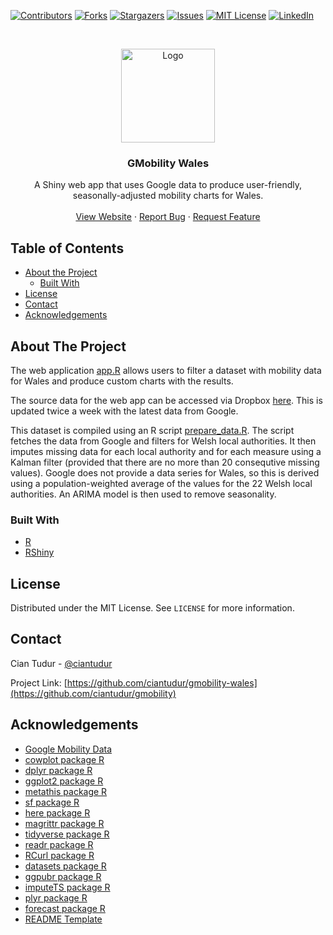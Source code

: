 [![Contributors][contributors-shield]][contributors-url]
[![Forks][forks-shield]][forks-url]
[![Stargazers][stars-shield]][stars-url]
[![Issues][issues-shield]][issues-url]
[![MIT License][license-shield]][license-url]
[![LinkedIn][linkedin-shield]][linkedin-url]



<!-- PROJECT LOGO -->
<br />
<p align="center">
  <a href="https://www.cardiff.ac.uk/wales-governance-centre/publications/finance">
    <img src="https://public.flourish.studio/uploads/0d505dc9-7e81-45d8-b9b4-b9330312cf83.png" width = 150 alt="Logo">
  </a>

  <h3 align="center">GMobility Wales</h3>

  <p align="center">
    A Shiny web app that uses Google data to produce user-friendly, seasonally-adjusted mobility charts for Wales.
    <br />
    <br />
    <a href="https://gmobility.wfa.cymru">View Website</a>
    ·
    <a href="https://github.com/ciantudur/gmobility-wales/issues">Report Bug</a>
    ·
    <a href="https://github.com/ciantudur/gmobility-wales/issues">Request Feature</a>
  </p>
</p>



<!-- TABLE OF CONTENTS -->
## Table of Contents

* [About the Project](#about-the-project)
  * [Built With](#built-with)
* [License](#license)
* [Contact](#contact)
* [Acknowledgements](#acknowledgements)



<!-- ABOUT THE PROJECT -->
## About The Project

The web application [app.R](https://github.com/ciantudur/gmobility-wales/blob/main/app.R) allows users to filter a dataset with mobility data for Wales and produce custom charts with the results.

The source data for the web app can be accessed via Dropbox [here](https://www.dropbox.com/s/m269kfh1oii89ad/google_data.csv?dl=1). This is updated twice a week with the latest data from Google.

This dataset is compiled using an R script [prepare_data.R](https://github.com/ciantudur/gmobility-wales/blob/main/prepare_data.R). The script fetches the data from Google and filters for Welsh local authorities. It then imputes missing data for each local authority and for each measure using a Kalman filter (provided that there are no more than 20 consequtive missing values). Google does not provide a data series for Wales, so this is derived using a population-weighted average of the values for the 22 Welsh local authorities. An ARIMA model is then used to remove seasonality. 

### Built With
* [R](https://www.r-project.org/)
* [RShiny](https://shiny.rstudio.com/)


<!-- LICENSE -->
## License

Distributed under the MIT License. See `LICENSE` for more information.



<!-- CONTACT -->
## Contact

Cian Tudur - [@ciantudur](https://twitter.com/ciantudur)

Project Link: [https://github.com/ciantudur/gmobility-wales](https://github.com/ciantudur/gmobility)



<!-- ACKNOWLEDGEMENTS -->
## Acknowledgements
* [Google Mobility Data](https://www.google.com/covid19/mobility/)
* [cowplot package R](https://cran.r-project.org/web/packages/cowplot/index.html)
* [dplyr package R](https://cran.r-project.org/web/packages/dplyr/index.html)
* [ggplot2 package R](https://cran.r-project.org/web/packages/ggplot2/index.html)
* [metathis package R](https://cran.r-project.org/web/packages/metathis/index.html)
* [sf package R](https://cran.r-project.org/web/packages/sf/index.html)
* [here package R](https://cran.r-project.org/web/packages/here/index.html)
* [magrittr package R](https://cran.r-project.org/web/packages/magrittr/index.html)
* [tidyverse package R](https://cran.r-project.org/web/packages/tidyverse/index.html)
* [readr package R](https://cran.r-project.org/web/packages/readr/index.html)
* [RCurl package R](https://cran.r-project.org/web/packages/RCurl/index.html)
* [datasets package R](https://cran.r-project.org/web/packages/datasets/index.html)
* [ggpubr package R](https://cran.r-project.org/web/packages/ggpubr/index.html)
* [imputeTS package R](https://cran.r-project.org/web/packages/imputeTS/index.html)
* [plyr package R](https://cran.r-project.org/web/packages/plyr/index.html)
* [forecast package R](https://cran.r-project.org/web/packages/forecast/index.html)
* [README Template](https://github.com/othneildrew/Best-README-Template/blob/master/README.md)






<!-- MARKDOWN LINKS & IMAGES -->
<!-- https://www.markdownguide.org/basic-syntax/#reference-style-links -->
[contributors-shield]: https://img.shields.io/github/contributors/ciantudur/gmobility-wales.svg?style=flat-square
[contributors-url]: https://github.com/ciantudur/gmobility-wales/graphs/contributors
[forks-shield]: https://img.shields.io/github/forks/ciantudur/gmobility-wales.svg?style=flat-square
[forks-url]: https://github.com/ciantudur/gmobility-wales/network/members
[stars-shield]: https://img.shields.io/github/stars/ciantudur/gmobility-wales.svg?style=flat-square
[stars-url]: https://github.com/ciantudur/gmobility-wales/stargazers
[issues-shield]: https://img.shields.io/github/issues/ciantudur/gmobility-wales.svg?style=flat-square
[issues-url]: https://github.com/ciantudur/gmobility-wales/issues
[license-shield]: https://img.shields.io/github/license/ciantudur/gmobility-wales.svg?style=flat-square
[license-url]: https://github.com/ciantudur/gmobility-wales/blob/main/LICENSE
[linkedin-shield]: https://img.shields.io/badge/-LinkedIn-black.svg?style=flat-square&logo=linkedin&colorB=555
[linkedin-url]: https://www.linkedin.com/in/cian-sion/
